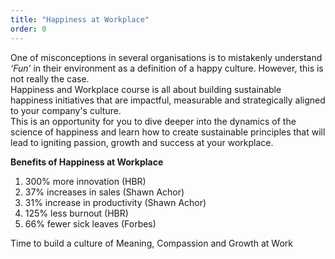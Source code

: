 ```yaml
---
title: "Happiness at Workplace"
order: 0
---
```

One of misconceptions in several organisations is to mistakenly understand *‘Fun’* in their environment as a definition of a happy culture. However, this is not really the case. 
<br>
Happiness and Workplace course is all about building sustainable happiness initiatives that are impactful, measurable and strategically aligned to your company's culture.
<br>
This is an opportunity for you to dive deeper into the dynamics of the science of happiness and learn how to create sustainable principles that will lead to igniting passion, growth and success at your workplace.

**Benefits of Happiness at Workplace**
1.	300% more innovation (HBR)
2.	37% increases in sales (Shawn Achor)
3.	31% increase in productivity (Shawn Achor)
4.	125% less burnout (HBR)
5.	66% fewer sick leaves (Forbes)

Time to build a culture of Meaning, Compassion and Growth at Work